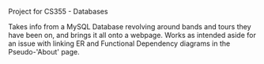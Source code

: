 Project for CS355 - Databases

Takes info from a MySQL Database revolving around bands and tours they have been on, and brings it all onto a webpage.
Works as intended aside for an issue with linking ER and Functional Dependency diagrams in the Pseudo-'About' page.
